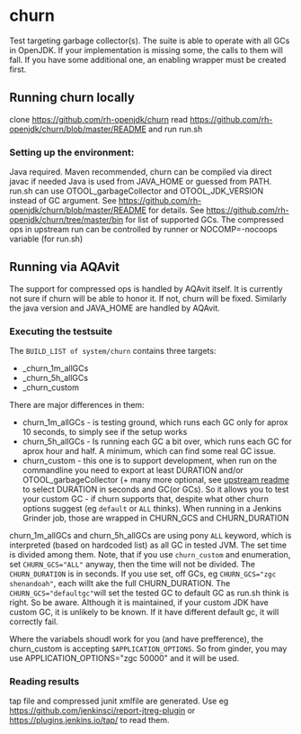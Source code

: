 # churn
Test targeting garbage collector(s).
The suite is able to operate with all GCs in OpenJDK. If your implementation is missing some, the calls to them will fall. If you have some additional one, an enabling wrapper must be created first.

## Running churn locally
clone https://github.com/rh-openjdk/churn read  https://github.com/rh-openjdk/churn/blob/master/README and run run.sh

### Setting up the environment:
Java required. Maven recommended, churn can be compiled via direct javac if needed
Java is used from JAVA_HOME or guessed from PATH.
run.sh can use OTOOL_garbageCollector and OTOOL_JDK_VERSION instead of GC argument. See https://github.com/rh-openjdk/churn/blob/master/README for details.
See https://github.com/rh-openjdk/churn/tree/master/bin for list of supported GCs. The compressed ops in upstream run can be controlled by runner or NOCOMP=-nocoops variable (for run.sh)

## Running via AQAvit

The support for compressed ops is handled by AQAvit itself. It is currently not sure if churn will be able to honor it. If not, churn will be fixed.
Similarly the java version and JAVA_HOME are handled by AQAvit.

### Executing the testsuite
The `BUILD_LIST of system/churn` contains three targets:
 * _churn_1m_allGCs
 * _churn_5h_allGCs
 * _churn_custom

There are major differences in them:
 * churn_1m_allGCs - is testing ground, which runs each GC only for aprox 10 seconds, to simply see if the setup works
 * churn_5h_allGCs - Is running each GC a bit over, which runs each GC for aprox hour and half. A minimum, which can find some real GC issue.
 * churn_custom - this one is to support development, when run on the commandline you need to export at least DURATION and/or OTOOL_garbageCollector (+ many more optional, see [upstream readme](https://github.com/rh-openjdk/churn/blob/master/README)  to select DURATION in seconds and GC(or GCs). So it allows you to test your custom GC - if churn supports that, despite what other churn options suggest (eg `default` or `ALL` thinks).  When running in a Jenkins Grinder job, those are wrapped in CHURN_GCS and CHURN_DURATION

churn_1m_allGCs and churn_5h_allGCs are using pony `ALL` keyword, which is interpreted (based on hardcoded list) as all GC in tested JVM. The set time is divided among them.
Note, that if you use `churn_custom` and enumeration, set `CHURN_GCS="ALL"` anyway,  then the time will not be divided. The `CHURN_DURATION` is in seconds. If you use set, off GCs, eg `CHURN_GCS="zgc shenandoah"`, each willt ake the full CHURN_DURATION.
The `CHURN_GCS="defaultgc"`will set the tested GC to default GC as run.sh think is right. So be aware. Although it is maintained, if your custom JDK have custom GC, it is unlikely to be known. If it have different default gc, it will correctly fail.

Where the variabels shoudl work for you (and have prefference), the churn_custom is accepting `$APPLICATION_OPTIONS`. So from ginder, you may use APPLICATION_OPTIONS="zgc 50000" and it will be used.

### Reading results
tap file and compressed junit xmlfile are generated. Use eg https://github.com/jenkinsci/report-jtreg-plugin or https://plugins.jenkins.io/tap/ to read them.

